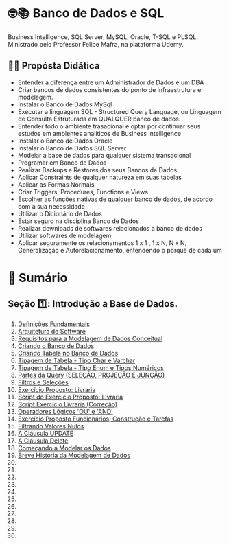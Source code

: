 # 🤓📚 Banco de Dados e SQL

Business Intelligence, SQL Server, MySQL, Oracle, T-SQL e PLSQL. Ministrado pelo Professor Felipe Mafra, na plataforma Udemy.

## 👩‍🏫 Propósta Didática

- Entender a diferença entre um Administrador de Dados e um DBA
- Criar bancos de dados consistentes do ponto de infraestrutura e modelagem.
- Instalar o Banco de Dados MySql
- Executar a linguagem SQL - Structured Query Language, ou Linguagem de Consulta Estruturada em QUALQUER banco de dados.
- Entender todo o ambiente trasacional e optar por continuar seus estudos em ambientes analíticos de Business Intelligence
- Instalar o Banco de Dados Oracle
- Instalar o Banco de Dados SQL Server
- Modelar a base de dados para qualquer sistema transacional
- Programar em Banco de Dados
- Realizar Backups e Restores dos seus Bancos de Dados
- Aplicar Constraints de qualquer natureza em suas tabelas
- Aplicar as Formas Normais
- Criar Triggers, Procedures, Functions e Views
- Escolher as funções nativas de qualquer banco de dados, de acordo com a sua necessidade
- Utilizar o Dicionário de Dados
- Estar seguro na disciplina Banco de Dados
- Realizar downloads de softwares relacionados a banco de dados
- Utilizar softwares de modelagem
- Aplicar seguramente os relacionamentos 1 x 1 , 1 x N, N x N, Generalização e Autorelacionamento, entendendo o porquê de cada um

# 📄 Sumário

## Seção 1️⃣: Introdução a Base de Dados.
1. [Definições Fundamentais](https://github.com/vinicius-maznar/Banco_de_Dados-e-SQL/blob/main/01-Definicoes_Fundamentais.md)
2. [Arquitetura de Software](https://github.com/vinicius-maznar/Banco_de_Dados-e-SQL/blob/main/02%20-%20Arquitetura%20de%20Software%20.md)
3. [Requisitos para a Modelagem de Dados Conceitual](https://github.com/vinicius-maznar/SQL-e-Banco-de-Dados/blob/main/03%20-%20Requisitos%20para%20Modelagem%20de%20Dados%20Conceitual.md)
4. [Criando o Banco de Dados](https://github.com/vinicius-maznar/SQL-e-Banco-de-Dados/blob/main/04%20-%20Criando%20o%20Banco%20de%20Dados.md)
5. [Criando Tabela no Banco de Dados](https://github.com/vinicius-maznar/SQL-e-Banco-de-Dados/blob/main/05%20-%20Criando%20Tabela%20no%20Banco%20de%20Dados.md)
6. [Tipagem de Tabela - Tipo Char e Varchar](https://github.com/vinicius-maznar/SQL-e-Banco-de-Dados/blob/main/06%20-%20Tipagem%20de%20Tabela%20-%20Tipo%20CHAR%20e%20VARCHAR.md)
7. [Tipagem de Tabela - Tipo Enum e Tipos Numéricos](https://github.com/vinicius-maznar/SQL-e-Banco-de-Dados/blob/main/07%20-%20Tipagem%20de%20Banco%20de%20Dados%20-%20Tipo%20ENUM%20e%20Tipos%20Num%C3%A9ricos.md)
8. [Partes da Query (SELEÇÃO, PROJEÇÃO E JUNÇÃO)](https://github.com/vinicius-maznar/SQL-e-Banco-de-Dados/blob/main/08%20-%20Partes%20da%20Query%20(SELE%C3%87%C3%83O%2C%20PROJE%C3%87%C3%83O%20E%20JUN%C3%87%C3%83O).md)
9. [Filtros e Seleções](https://github.com/vinicius-maznar/SQL-e-Banco-de-Dados/blob/main/09%20-%20FIltros%20e%20Sele%C3%A7%C3%B5es.md)
10. [Exercício Proposto: Livraria](https://github.com/vinicius-maznar/SQL-e-Banco-de-Dados/blob/main/10%20-%20Exerc%C3%ADcio%20Proposto%20Livraria.md)
11. [Script do Exercício Proposto: Livraria](https://github.com/vinicius-maznar/SQL-e-Banco-de-Dados/blob/main/11%20-%20Script%20do%20Exerc%C3%ADcio%20Proposto:%20Livraria.sql)
12. [Script Exercício Livraria (Correção)](https://github.com/vinicius-maznar/SQL-e-Banco-de-Dados/blob/main/12%20-%20Script%20Exerc%C3%ADcio%20Livraria%20(Corre%C3%A7%C3%A3o).sql)
13. [Operadores Lógicos 'OU' e 'AND'](https://github.com/vinicius-maznar/SQL-e-Banco-de-Dados/blob/main/13%20-%20Operadores%20L%C3%B3gicos.md)
14. [Exercício Proposto Funcionários; Construção e Tarefas](https://github.com/vinicius-maznar/SQL-e-Banco-de-Dados/blob/main/14%20-%20Exerc%C3%ADcio%20Proposto%20Funcionarios%3A%20Constru%C3%A7%C3%A3o%20e%20Terafas.sql)
15. [Filtrando Valores Nulos](https://github.com/vinicius-maznar/SQL-e-Banco-de-Dados/blob/main/15%20-%20Filtrando%20Valores%20Nulos.md)
16. [A Cláusula UPDATE](https://github.com/vinicius-maznar/SQL-e-Banco-de-Dados/blob/main/16%20-%20A%20Cl%C3%A1usula%20UPDATE.md)
17. [A Cláusula Delete](https://github.com/vinicius-maznar/SQL-e-Banco-de-Dados/blob/main/17%20-%20A%20Cl%C3%A1usula%20DELETE.md)
18. [Começando a Modelar os Dados](https://github.com/vinicius-maznar/SQL-e-Banco-de-Dados/blob/main/18%20-%20Come%C3%A7ando%20a%20Modelar%20os%20Dados.md)
19. [Breve História da Modelagem de Dados](https://github.com/vinicius-maznar/SQL-e-Banco-de-Dados/blob/main/19%20-%20Hist%C3%B3ria%20da%20Modelagem%20de%20Dados.md)
20. []()
21. []()
22. []()
23. []()
24. []()
25. []()
26. []()
27. []()
28. []()
29. []()
30. 
